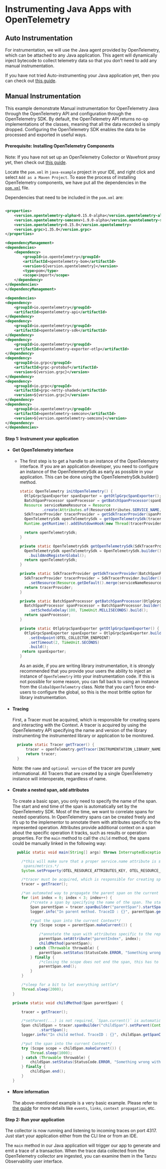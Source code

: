 # Instrumenting Java Apps with OpenTelemetry

## Auto Instrumentation

For instrumentation, we will use the Java agent provided by OpenTelemetry, which can be attached to any Java
application. This agent will dynamically inject bytecode to collect telemetry data so that you don’t need to add any
manual instrumentation.

If you have not tried Auto-instrumenting your Java application yet, then you can check
out [this guide](https://tanzu.vmware.com/content/blog/getting-started-opentelemetry-vmware-tanzu-observability#devops).

## Manual Instrumentation

This example demonstrate Manual instrumentation for OpenTelemetry Java through the OpenTelemetry API and configuration
through the OpenTelemetry SDK. By default, the OpenTelemetry API returns no-op implementations of the classes, meaning
that all the data recorded is simply dropped. Configuring the OpenTelemetry SDK enables the data to be processed and
exported in useful ways.

#### Prerequisite: Installing OpenTelemetry Components

Note: If you have not set up an OpenTelemetry Collector or Wavefront proxy yet, then check
out [this guide](https://github.com/wavefrontHQ/opentelemetry-examples/blob/main/README.md).

Locate the ```pom.xml``` in ```java-example``` project in your IDE, and right click and
select ```Add as a Maven Project```. To ease the process of installing OpenTelemetry components, we have put all the
dependencies in the [```pom.xml```](https://github.com/wavefrontHQ/opentelemetry-examples/blob/main/java/pom.xml)
file.

Dependencies that need to be included in the ```pom.xml``` are:

```xml

<properties>
    <version.opentelemetry-alpha>0.15.0-alpha</version.opentelemetry-alpha>
    <version.opentelemetry-semconv>1.9.0-alpha</version.opentelemetry-semconv>
    <version.opentelemetry>0.15.0</version.opentelemetry>
    <version.grpc>1.35.0</version.grpc>
</properties>

<dependencyManagement>
<dependencies>
    <dependency>
        <groupId>io.opentelemetry</groupId>
        <artifactId>opentelemetry-bom</artifactId>
        <version>${version.opentelemetry}</version>
        <type>pom</type>
        <scope>import</scope>
    </dependency>
</dependencies>
</dependencyManagement>

<dependencies>
<dependency>
    <groupId>io.opentelemetry</groupId>
    <artifactId>opentelemetry-api</artifactId>
</dependency>
<dependency>
    <groupId>io.opentelemetry</groupId>
    <artifactId>opentelemetry-sdk</artifactId>
</dependency>
<dependency>
    <groupId>io.opentelemetry</groupId>
    <artifactId>opentelemetry-exporter-otlp</artifactId>
</dependency>
<dependency>
    <groupId>io.grpc</groupId>
    <artifactId>grpc-protobuf</artifactId>
    <version>${version.grpc}</version>
</dependency>
<dependency>
    <groupId>io.grpc</groupId>
    <artifactId>grpc-netty-shaded</artifactId>
    <version>${version.grpc}</version>
</dependency>
<dependency>
    <groupId>io.opentelemetry</groupId>
    <artifactId>opentelemetry-semconv</artifactId>
    <version>${version.opentelemetry-semconv}</version>
</dependency>
</dependencies>
```

#### Step 1: Instrument your application

* #### Get OpenTelemetry interface
    * The first step is to get a handle to an instance of the OpenTelemetry interface. If you are an application
      developer, you need to configure an instance of the OpenTelemetrySdk as early as possible in your application.
      This can be done using the OpenTelemetrySdk.builder() method.

      ```java
      static OpenTelemetry initOpenTelemetry() {
        OtlpGrpcSpanExporter spanExporter = getOtlpGrpcSpanExporter();
        BatchSpanProcessor spanProcessor = getBatchSpanProcessor(spanExporter);
        Resource serviceNameResource = Resource
                .create(Attributes.of(ResourceAttributes.SERVICE_NAME, SERVICE_NAME));
        SdkTracerProvider tracerProvider = getSdkTracerProvider(spanProcessor, serviceNameResource);
        OpenTelemetrySdk openTelemetrySdk = getOpenTelemetrySdk(tracerProvider);
        Runtime.getRuntime().addShutdownHook(new Thread(tracerProvider::shutdown));

        return openTelemetrySdk;
      }

      private static OpenTelemetrySdk getOpenTelemetrySdk(SdkTracerProvider tracerProvider) {
        OpenTelemetrySdk openTelemetrySdk = OpenTelemetrySdk.builder().setTracerProvider(tracerProvider)
          .buildAndRegisterGlobal();
        return openTelemetrySdk;
      }

      private static SdkTracerProvider getSdkTracerProvider(BatchSpanProcessor spanProcessor, Resource serviceNameResource) {
        SdkTracerProvider tracerProvider = SdkTracerProvider.builder().addSpanProcessor(spanProcessor)
          .setResource(Resource.getDefault().merge(serviceNameResource)).build();
        return tracerProvider;
      }

      private static BatchSpanProcessor getBatchSpanProcessor(OtlpGrpcSpanExporter spanExporter) {
        BatchSpanProcessor spanProcessor = BatchSpanProcessor.builder(spanExporter)
          .setScheduleDelay(100, TimeUnit.MILLISECONDS).build();
        return spanProcessor;
      }

      private static OtlpGrpcSpanExporter getOtlpGrpcSpanExporter() {
        OtlpGrpcSpanExporter spanExporter = OtlpGrpcSpanExporter.builder()
          .setEndpoint(OTEL_COLLECTOR_ENDPOINT)
          .setTimeout(2, TimeUnit.SECONDS)
          .build();
       return spanExporter;
      }
      ```
      As an aside, if you are writing library instrumentation, it is strongly recommended that you provide your users
      the ability to inject an instance of ```OpenTelemetry``` into your instrumentation code. If this is not possible
      for some reason, you can fall back to using an instance from the ```GlobalOpenTelemetry``` class. Note that you
      can’t force end-users to configure the global, so this is the most brittle option for library instrumentation.

* #### Tracing
  First, a Tracer must be acquired, which is responsible for creating spans and interacting with the Context. A tracer
  is acquired by using the OpenTelemetry API specifying the name and version of the library instrumenting the
  instrumented library or application to be monitored.
  ```java
    private static Tracer getTracer() {
        tracer = openTelemetry.getTracer(INSTRUMENTATION_LIBRARY_NAME, INSTRUMENTATION_VERSION);         
        return tracer;
    }
  ```
  Note: the ```name``` and ```optional version``` of the tracer are purely informational. All Tracers that are created
  by a single OpenTelemetry instance will interoperate, regardless of name.

* #### Create a nested span, add attributes
  To create a basic span, you only need to specify the name of the span. The start and end time of the span is
  automatically set by the OpenTelemetry SDK. Most of the time, we want to correlate spans for nested operations. In
  OpenTelemetry spans can be created freely and it’s up to the implementor to annotate them with attributes specific to
  the represented operation. Attributes provide additional context on a span about the specific operation it tracks,
  such as results or operation properties. For the ```main``` method to call the ```child``` method, the spans could be
  manually linked in the following way:
    ```java
      public static void main(String[] args) throws InterruptedException {

        /*this will make sure that a proper service.name attribute is set on all the
         spans/metrics.*/
        System.setProperty(OTEL_RESOURCE_ATTRIBUTES_KEY, OTEL_RESOURCE_ATTRIBUTES_VALUE);

        /*tracer must be acquired, which is responsible for creating spans and interacting with the Context*/
        tracer = getTracer();

        /*an automated way to propagate the parent span on the current thread*/
        for (int index = 0; index < 3; index++) {
            /*create a span by specifying the name of the span. The start and end time of the span is automatically set by the OpenTelemetry SDK*/
            Span parentSpan = tracer.spanBuilder("parentSpan").startSpan();
            logger.info("In parent method. TraceID : {}", parentSpan.getSpanContext().getTraceIdAsHexString());

            /*put the span into the current Context*/
            try (Scope scope = parentSpan.makeCurrent()) {

                /*annotate the span with attributes specific to the represented operation, to provide additional context*/
                parentSpan.setAttribute("parentIndex", index);
                childMethod(parentSpan);
            } catch (Throwable throwable) {
                parentSpan.setStatus(StatusCode.ERROR, "Something wrong with the parent span");
            } finally {
                /*closing the scope does not end the span, this has to be done manually*/
                parentSpan.end();
            }
        }

        /*sleep for a bit to let everything settle*/
        Thread.sleep(2000);
    }

    private static void childMethod(Span parentSpan) {

        tracer = getTracer();

        /*setParent(...) is not required, `Span.current()` is automatically added as the parent*/
        Span childSpan = tracer.spanBuilder("childSpan").setParent(Context.current().with(parentSpan))
                .startSpan();
        logger.info("In child method. TraceID : {}", childSpan.getSpanContext().getTraceIdAsHexString());

        /*put the span into the current Context*/
        try (Scope scope = childSpan.makeCurrent()) {
            Thread.sleep(1000);
        } catch (Throwable throwable) {
            childSpan.setStatus(StatusCode.ERROR, "Something wrong with the child span");
        } finally {
            childSpan.end();
        }
    }
    ```
* #### More information
  The above-mentioned example is a very basic example. Please refer
  to [the guide](https://opentelemetry.io/docs/instrumentation/java/manual_instrumentation/) for more details
  like ```events```, ```links```, ```context propagation```, etc.

#### Step 2: Run your application

The collector is now running and listening to incoming traces on port 4317. Just start your application either from the
CLI line or from an IDE.

The ```main``` method in our Java application will trigger our app to generate and emit a trace of a transaction. When
the trace data collected from the OpenTelemetry collector are ingested, you can examine them in the Tanzu Observability
user interface.
  
